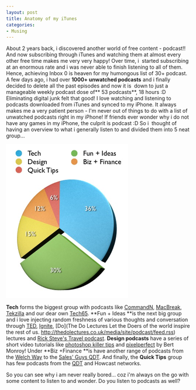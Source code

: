 ```yaml
---
layout: post
title: Anatomy of my iTunes
categories:
- Musing
---
```


About 2 years back, i discovered another world of free content - podcast!! And now subscribing through iTunes and watching them at almost every other free time makes me very very happy! Over time, i  started subscribing at an enormous rate and i was never able to finish listening to all of them. Hence, achieving Inbox 0 is heaven for my humongous list of 30+ podcast. A few days ago, i had over **1000+ unwatched podcasts** and i finally decided to delete all the past episodes and now it is  down to just a manageable weekly podcast dose of** 53 podcasts**, 18 hours :D Eliminating digital junk felt that good! I love watching and listening to podcasts downloaded from iTunes and synced to my iPhone. It always makes me a very patient person - I'm never out of things to do with a list of unwatched podcasts right in my iPhone! If friends ever wonder why i do not have any games in my iPhone, the culprit is podcast :D So i  thought of having an overview to what i generally listen to and divided them into 5 neat group...

![](/img/iTunes-pie.jpg)

**Tech** forms the biggest group with podcasts like [CommandN](http://feeds.feedburner.com/commandN_pod), [MacBreak](http://http://feeds.pixelcorps.com/feeds/macbreakipod.xml), [Tekzilla](http://revision3.com/tekzilla/feed/quicktime-large/) and our dear own [Tech65](http://www.tech65.org/category/podcast/feed). **Fun + Ideas **is the next big group and i love injecting random freshness of various thoughts and conversation through [TED](http://feeds.feedburner.com/TEDTalks_video), [Ignite](http://feeds.feedburner.com/oreilly/igniteshow), [Do](The Do Lectures Let the Doers of the world inspire the rest of us. http://thedolectures.co.uk/media/site/podcast/feed.rss) lectures and [Rick Steve's Travel podcast](http://podcasts.ricksteves.com/video_itunes.xml). **Design podcasts** have a series of short video tutorials like [photoshop killer tips](http://www.kelbytv.com/photoshopkillertips/podcast/) and [pixelperfect](http://http://revision3.com/pixelperfect/feed/quicktime-large/) by Bert Monroy! Under **Biz +Finance **is have another range of podcasts from the [Welch Way](http://www.businessweek.com/search/podcasts/welchway.rss) to the [Sales' Guys QDT](http://www.quickanddirtytips.com/xml/sales.xml). And finally, the **Quick Tips** group has few podcasts from the [QDT](http://www.quickanddirtytips.com) and Howcast networks.

So you can see why i am never really bored... coz i'm always on the go with some content to listen to and wonder. Do you listen to podcasts as well?

